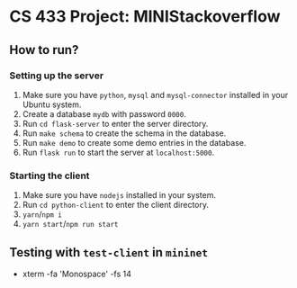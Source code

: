 # CS 433 Project: MINIStackoverflow

## How to run?

### Setting up the server

1. Make sure you have `python`, `mysql` and `mysql-connector` installed in your Ubuntu system.
2. Create a database `mydb` with password `0000`.
3. Run `cd flask-server` to enter the server directory.
4. Run `make schema` to create the schema in the database.
5. Run `make demo` to create some demo entries in the database.
6. Run `flask run` to start the server at `localhost:5000`.

### Starting the client

1. Make sure you have `nodejs` installed in your system.
2. Run `cd python-client` to enter the client directory.
3. `yarn`/`npm i`
4. `yarn start`/`npm run start`

## Testing with `test-client` in `mininet`

- xterm -fa 'Monospace' -fs 14
